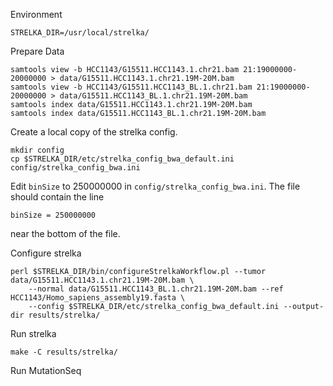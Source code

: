 

Environment

    STRELKA_DIR=/usr/local/strelka/

Prepare Data

    samtools view -b HCC1143/G15511.HCC1143.1.chr21.bam 21:19000000-20000000 > data/G15511.HCC1143.1.chr21.19M-20M.bam
    samtools view -b HCC1143/G15511.HCC1143_BL.1.chr21.bam 21:19000000-20000000 > data/G15511.HCC1143_BL.1.chr21.19M-20M.bam
    samtools index data/G15511.HCC1143.1.chr21.19M-20M.bam
    samtools index data/G15511.HCC1143_BL.1.chr21.19M-20M.bam


Create a local copy of the strelka config.

    mkdir config
    cp $STRELKA_DIR/etc/strelka_config_bwa_default.ini config/strelka_config_bwa.ini

Edit `binSize` to 250000000 in `config/strelka_config_bwa.ini`.  The file should contain the line

    binSize = 250000000

near the bottom of the file.

Configure strelka

    perl $STRELKA_DIR/bin/configureStrelkaWorkflow.pl --tumor data/G15511.HCC1143.1.chr21.19M-20M.bam \
        --normal data/G15511.HCC1143_BL.1.chr21.19M-20M.bam --ref HCC1143/Homo_sapiens_assembly19.fasta \
        --config $STRELKA_DIR/etc/strelka_config_bwa_default.ini --output-dir results/strelka/


Run strelka

    make -C results/strelka/


Run MutationSeq

